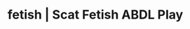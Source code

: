---
categories:
- Lingerie Art
- Virtual Sex
- Tattooed Beauties
- Sensual Cosplay
- Gothic Erotica
image: /assets/images/1747714220357.jpg
layout: post
schema:
  description: Premium adult content featuring ABDL Play, Scat Fetish. High-quality
    visuals with provocative themes.
  keywords:
  - ASMR Porn
  - ABDL Play
  - Gothic Erotica
  - Sapphic Desires
  - Alt Aesthetic
  - Scat Fetish
  name: 1747714220357 | ABDL Play Scat Fetish
  type: VisualArtwork
seo:
  description: Featured content with sensual Scat Fetish, ABDL Play. HD images available.
  keywords: Scat Fetish, ABDL Play
  og_image: /assets/images/1747714220357.jpg
  schema_type: VisualArtwork
tags:
- '#fetish'
- ABDL Play
- Scat Fetish
title: fetish | Scat Fetish ABDL Play
---